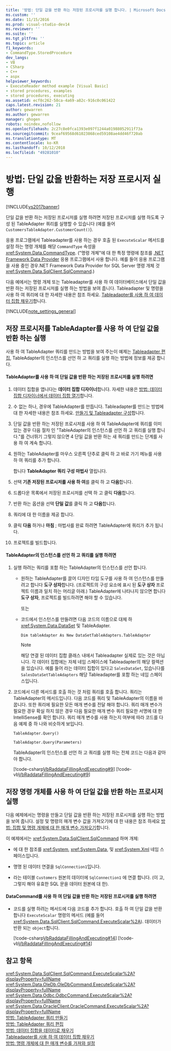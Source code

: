 ```yaml
---
title: '방법: 단일 값을 반환 하는 저장된 프로시저를 실행 합니다. | Microsoft Docs'
ms.custom: ''
ms.date: 11/15/2016
ms.prod: visual-studio-dev14
ms.reviewer: ''
ms.suite: ''
ms.tgt_pltfrm: ''
ms.topic: article
f1_keywords:
- CommandType.StoredProcedure
dev_langs:
- VB
- CSharp
- C++
- aspx
helpviewer_keywords:
- ExecuteReader method example [Visual Basic]
- stored procedures, examples
- stored procedures, executing
ms.assetid: ecf8c262-58ca-4a69-a82c-916c0c061422
caps.latest.revision: 21
author: gewarren
ms.author: gewarren
manager: ghogen
robots: noindex,nofollow
ms.openlocfilehash: 2c27c8e0fca1393e097f1244a01988052911f73a
ms.sourcegitcommit: 9ceaf69568d61023868ced59108ae4dd46f720ab
ms.translationtype: MT
ms.contentlocale: ko-KR
ms.lasthandoff: 10/12/2018
ms.locfileid: "49281010"
---
```

# <a name="how-to-execute-a-stored-procedure-that-returns-a-single-value"></a>방법: 단일 값을 반환하는 저장 프로시저 실행
[!INCLUDE[vs2017banner](../includes/vs2017banner.md)]

단일 값을 반환 하는 저장된 프로시저를 실행 하려면 저장된 프로시저를 실행 하도록 구성 된 TableAdapter 쿼리를 실행할 수 있습니다 (예를 들어 `CustomersTableAdapter.CustomerCount()`).  
  
 응용 프로그램에서 Tableadapter를 사용 하는 경우 호출 된 `ExecuteScalar` 메서드를 설정 하는 명령 개체를 해당 `CommandType` 속성을 <xref:System.Data.CommandType>. ("명령 개체"에 대 한 특정 명령에 참조를 [.NET Framework Data Provider](http://msdn.microsoft.com/library/03a9fc62-2d24-491a-9fe6-d6bdb6dcb131) 응용 프로그램에서 사용 합니다. 예를 들어 응용 프로그램을 사용 중인 경우.NET Framework Data Provider for SQL Server 명령 개체 것 <xref:System.Data.SqlClient.SqlCommand>.)  
  
 다음 예에서는 명령 개체 또는 Tableadapter를 사용 하 여 데이터베이스에서 단일 값을 반환 하는 저장된 프로시저를 실행 하는 방법을 보여 줍니다. Tableadapter 및 명령을 사용 하 여 쿼리에 대 한 자세한 내용은 참조 하세요. [Tableadapter를 사용 하 여 데이터 집합 채우기](../data-tools/fill-datasets-by-using-tableadapters.md)합니다.  
  
 [!INCLUDE[note_settings_general](../includes/note-settings-general-md.md)]  
  
## <a name="executing-stored-procedures-that-return-single-values-using-a-tableadapter"></a>저장 프로시저를 TableAdapter를 사용 하 여 단일 값을 반환 하는 실행  
 사용 하 여 TableAdapter 쿼리를 만드는 방법을 보여 주는이 예제는 [Tableadapter 편집](../data-tools/editing-tableadapters.md), TableAdapter의 인스턴스를 선언 하 고 쿼리를 실행 하는 방법에 정보를 제공 합니다.  
  
#### <a name="to-execute-a-stored-procedure-that-returns-a-single-value-using-a-tableadapter"></a>TableAdapter를 사용 하 여 단일 값을 반환 하는 저장된 프로시저를 실행 하려면  
  
1.  데이터 집합을 엽니다는 **데이터 집합 디자이너**합니다. 자세한 내용은 [방법: 데이터 집합 디자이너에서 데이터 집합 열기](http://msdn.microsoft.com/library/36fc266f-365b-42cb-aebb-c993dc2c47c3)합니다.  
  
2.  수 없는 하나, 경우에 TableAdapter를 만듭니다. Tableadapter를 만드는 방법에 대 한 자세한 내용은 참조 하세요. [만들기 및 Tableadapter 구성](../data-tools/create-and-configure-tableadapters.md)합니다.  
  
3.  단일 값을 반환 하는 저장된 프로시저를 사용 하 여 TableAdapter에 쿼리를 이미 있는 경우 다음 절차 인 "TableAdapter의 인스턴스를 선언 하 고 쿼리를 실행 합니다."를 건너뛰기 그렇지 않으면 4 단일 값을 반환 하는 새 쿼리를 만드는 단계를 사용 하 여 계속 합니다.  
  
4.  원하는 TableAdapter를 마우스 오른쪽 단추로 클릭 하 고 바로 가기 메뉴를 사용 하 여 쿼리를 추가 합니다.  
  
     합니다 **TableAdapter 쿼리 구성 마법사** 열립니다.  
  
5.  선택 **기존 저장된 프로시저를 사용 하 여**를 클릭 하 고 **다음**합니다.  
  
6.  드롭다운 목록에서 저장된 프로시저를 선택 하 고 클릭 **다음**합니다.  
  
7.  반환 하는 옵션을 선택 **단일 값**를 클릭 하 고 **다음**합니다.  
  
8.  쿼리에 대 한 이름을 제공 합니다.  
  
9. 클릭 **다음** 하거나 **마침** ; 마법사를 완료 하려면 TableAdapter에 쿼리가 추가 됩니다.  
  
10. 프로젝트를 빌드합니다.  
  
#### <a name="to-declare-an-instance-of-the-tableadapter-and-execute-the-query"></a>TableAdapter의 인스턴스를 선언 하 고 쿼리를 실행 하려면  
  
1.  실행 하려는 쿼리를 포함 하는 TableAdapter의 인스턴스를 선언 합니다.  
  
    -   원하는 TableAdapter를 끌어 디자인 타임 도구를 사용 하 여 인스턴스를 만들려고 합니다 **도구 상자**합니다. (프로젝트의 구성 요소에 표시 된 **도구 상자** 프로젝트 이름과 일치 하는 머리글 아래.) TableAdapter에 나타나지 않으면 합니다 **도구 상자**, 프로젝트를 빌드하려면 해야 할 수 있습니다.  
  
         또는  
  
    -   코드에서 인스턴스를 만들려면 다음 코드의 이름으로 대체 하 <xref:System.Data.DataSet> 및 TableAdapter.  
  
         `Dim tableAdapter As New DataSetTableAdapters.TableAdapter`  
  
        > [!NOTE]
        >  해당 연결 된 데이터 집합 클래스 내에서 Tableadapter 실제로 있는 것은 아닙니다. 각 데이터 집합에는 자체 네임 스페이스에 Tableadapter의 해당 컬렉션을 있습니다. 예를 들어 라는 데이터 집합이 있다고 `SalesDataSet`, 있습니다를 `SalesDataSetTableAdapters` 해당 Tableadapter를 포함 하는 네임 스페이스입니다.  
  
2.  코드에서 다른 메서드를 호출 하는 것 처럼 쿼리를 호출 합니다. 쿼리는 TableAdapter의 메서드입니다. 다음 코드를 쿼리 및 TableAdapter의 이름을 바꿉니다. 또한 쿼리에 필요한 모든 매개 변수를 전달 해야 합니다. 쿼리 매개 변수가 필요한 경우 확실 하지 않은 경우 다음 필요한 매개 변수 쿼리 필요한 서명에 대 한 IntelliSense를 확인 합니다. 쿼리 매개 변수를 사용 하는지 여부에 따라 코드를 다음 예제 중 하 나와 비슷하게 보입니다.  
  
     `TableAdapter.Query()`  
  
     `TableAdapter.Query(Parameters)`  
  
     TableAdapter의 인스턴스를 선언 하 고 쿼리를 실행 하는 전체 코드는 다음과 같아야 합니다.  
  
     [!code-csharp[VbRaddataFillingAndExecuting#9](../snippets/csharp/VS_Snippets_VBCSharp/VbRaddataFillingAndExecuting/CS/Form2.cs#9)]
     [!code-vb[VbRaddataFillingAndExecuting#9](../snippets/visualbasic/VS_Snippets_VBCSharp/VbRaddataFillingAndExecuting/VB/Form2.vb#9)]  
  
## <a name="executing-stored-procedures-that-return-single-values-using-a-command-object"></a>저장 명령 개체를 사용 하 여 단일 값을 반환 하는 프로시저 실행  
 다음 예제에서는 명령을 만들고 단일 값을 반환 하는 저장된 프로시저를 실행 하는 방법을 보여 줍니다. 설정 및 명령의 매개 변수 값을 가져오기에 대 한 내용은 참조 하세요 [방법: 집합 및 명령 개체에 대 한 매개 변수 가져오기](http://msdn.microsoft.com/library/10110ecc-d2ed-4796-bb8f-74f2ecd40787)합니다.  
  
 이 예제에서는 <xref:System.Data.SqlClient.SqlCommand> 하며 개체:  
  
-   에 대 한 참조를 <xref:System>, <xref:System.Data>, 및 <xref:System.Xml> 네임 스페이스입니다.  
  
-   명명 된 데이터 연결을 `SqlConnection1`입니다.  
  
-   라는 테이블 `Customers` 원본의 데이터에 `SqlConnection1` 에 연결 합니다. (이 고, 그렇지 해야 유효한 SQL 문을 데이터 원본에 대 한).  
  
#### <a name="to-execute-a-stored-procedure-that-returns-a-single-value-using-a-datacommand"></a>DataCommand를 사용 하 여 단일 값을 반환 하는 저장된 프로시저를 실행 하려면  
  
-   코드를 실행 하려는 메서드에 다음 코드를 추가 합니다. 호출 하 여 단일 값을 반환 합니다 `ExecuteScalar` 명령의 메서드 (예를 들어 <xref:System.Data.SqlClient.SqlCommand.ExecuteScalar%2A>). 데이터가 반환 되는 `object`합니다.  
  
     [!code-csharp[VbRaddataFillingAndExecuting#14](../snippets/csharp/VS_Snippets_VBCSharp/VbRaddataFillingAndExecuting/CS/Form2.cs#14)]
     [!code-vb[VbRaddataFillingAndExecuting#14](../snippets/visualbasic/VS_Snippets_VBCSharp/VbRaddataFillingAndExecuting/VB/Form2.vb#14)]  
  
## <a name="see-also"></a>참고 항목  
 <xref:System.Data.SqlClient.SqlCommand.ExecuteScalar%2A?displayProperty=fullName>   
 <xref:System.Data.OleDb.OleDbCommand.ExecuteScalar%2A?displayProperty=fullName>   
 <xref:System.Data.Odbc.OdbcCommand.ExecuteScalar%2A?displayProperty=fullName>   
 <xref:System.Data.OracleClient.OracleCommand.ExecuteScalar%2A?displayProperty=fullName>   
 [방법: TableAdapter 쿼리 만들기](../data-tools/how-to-create-tableadapter-queries.md)   
 [방법: TableAdapter 쿼리 편집](../data-tools/how-to-edit-tableadapter-queries.md)   
 [방법: 데이터 집합을 데이터로 채우기](../data-tools/how-to-fill-a-dataset-with-data.md)   
 [Tableadapter를 사용 하 여 데이터 집합 채우기](../data-tools/fill-datasets-by-using-tableadapters.md)   
 [방법: 명령 개체에 대 한 매개 변수를 가져와 설정](http://msdn.microsoft.com/library/10110ecc-d2ed-4796-bb8f-74f2ecd40787)